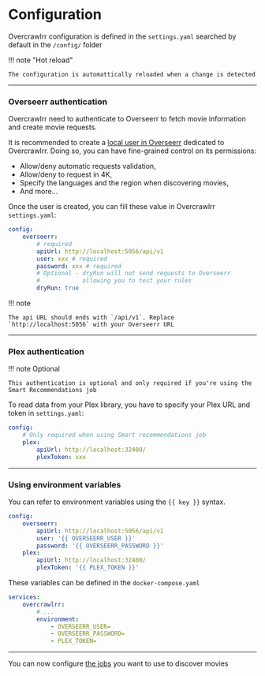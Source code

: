 # Configuration

Overcrawlrr configuration is defined in the `settings.yaml` searched by default in the `/config/` folder

!!! note "Hot reload"

    The configuration is automattically reloaded when a change is detected

---

### Overseerr authentication

Overcrawlrr need to authenticate to Overseerr to fetch movie information and create movie requests.

It is recommended to create a [local user in Overseerr](https://docs.overseerr.dev/using-overseerr/users#creating-local-users) dedicated to Overcrawlrr.
Doing so, you can have fine-grained control on its permissions:

-   Allow/deny automatic requests validation,
-   Allow/deny to request in 4K,
-   Specify the languages and the region when discovering movies,
-   And more...

Once the user is created, you can fill these value in Overcrawlrr `settings.yaml`:

```yaml title="settings.yaml"
config:
    overseerr:
        # required
        apiUrl: http://localhost:5056/api/v1
        user: xxx # required
        password: xxx # required
        # Optional - dryRun will not send requests to Overseerr
        #            allowing you to test your rules
        dryRun: true
```

!!! note

    The api URL should ends with `/api/v1`. Replace `http://localhost:5056` with your Overseerr URL

---

### Plex authentication

!!! note Optional

    This authentication is optional and only required if you're using the Smart Recommendations job

To read data from your Plex library, you have to specify your Plex URL and token in `settings.yaml`:

```yaml title="settings.yaml"
config:
    # Only required when using Smart recommendations job
    plex:
        apiUrl: http://localhost:32400/
        plexToken: xxx
```

---

### Using environment variables

You can refer to environment variables using the `{{ key }}` syntax.

```yaml title="settings.yaml"
config:
    overseerr:
        apiUrl: http://localhost:5056/api/v1
        user: '{{ OVERSEERR_USER }}'
        password: '{{ OVERSEERR_PASSWORD }}'
    plex:
        apiUrl: http://localhost:32400/
        plexToken: '{{ PLEX_TOKEN }}'
```

These variables can be defined in the `docker-compose.yaml`

```yaml title="docker-compose.yaml"
services:
    overcrawlrr:
        # ...
        environment:
            - OVERSEERR_USER=
            - OVERSEERR_PASSWORD=
            - PLEX_TOKEN=
```

---

You can now configure [the jobs](jobs.md) you want to use to discover movies
